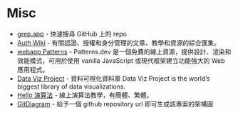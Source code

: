 # Misc

- [grep.app](https://grep.app/) - 快速搜尋 GitHub 上的 repo
- [Auth Wiki](https://auth-wiki.logto.io/) - 有關認證、授權和身分管理的文章、教學和資源的綜合匯集。
- [webapp Patterns](https://www.patterns.dev/) - Patterns.dev 是一個免費的線上資源，提供設計、渲染和效能模式，可用於使用 vanilla JavaScript 或現代框架建立功能強大的 Web 應用程式。
- [Data Viz Project](https://datavizproject.com/) - 資料可視化資料庫 Data Viz Project is the world’s biggest library of data visualizations.
- [Hello 演算法](https://www.hello-algo.com/zh-hant/) - 線上演算法教學，有簡體、繁體。
- [GitDiagram](https://gitdiagram.com/) - 給予一個 github repository url 即可生成該專案的架構圖
